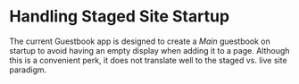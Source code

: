 # Handling Staged Site Startup

The current Guestbook app is designed to create a *Main* guestbook on startup to
avoid having an empty display when adding it to a page. Although this is a
convenient perk, it does not translate well to the staged vs. live site
paradigm.


